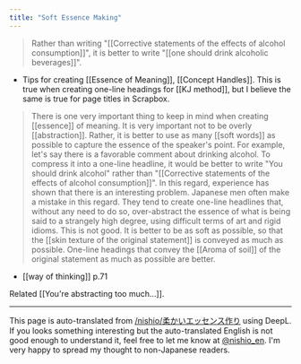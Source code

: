 ```yaml
---
title: "Soft Essence Making"
---
```


> Rather than writing "[[Corrective statements of the effects of alcohol consumption]]", it is better to write "[[one should drink alcoholic beverages]]".

- Tips for creating [[Essence of Meaning]], [[Concept Handles]].
This is true when creating one-line headings for [[KJ method]], but I believe the same is true for page titles in Scrapbox.

> There is one very important thing to keep in mind when creating [[essence]] of meaning. It is very important not to be overly [[abstraction]]. Rather, it is better to use as many [[soft words]] as possible to capture the essence of the speaker's point. For example, let's say there is a favorable comment about drinking alcohol. To compress it into a one-line headline, it would be better to write "You should drink alcohol" rather than "[[Corrective statements of the effects of alcohol consumption]]".
> In this regard, experience has shown that there is an interesting problem. Japanese men often make a mistake in this regard. They tend to create one-line headlines that, without any need to do so, over-abstract the essence of what is being said to a strangely high degree, using difficult terms of art and rigid idioms. This is not good. It is better to be as soft as possible, so that the [[skin texture of the original statement]] is conveyed as much as possible. One-line headings that convey the [[Aroma of soil]] of the original statement as much as possible are better.
- [[way of thinking]]  p.71

Related [[You're abstracting too much...]].



---
This page is auto-translated from [/nishio/柔かいエッセンス作り](https://scrapbox.io/nishio/柔かいエッセンス作り) using DeepL. If you looks something interesting but the auto-translated English is not good enough to understand it, feel free to let me know at [@nishio_en](https://twitter.com/nishio_en). I'm very happy to spread my thought to non-Japanese readers.